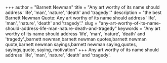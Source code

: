 +++
author = "Barnett Newman"
title = "Any art worthy of its name should address 'life', 'man', 'nature', 'death' and 'tragedy'."
description = "the best Barnett Newman Quote: Any art worthy of its name should address 'life', 'man', 'nature', 'death' and 'tragedy'."
slug = "any-art-worthy-of-its-name-should-address-life-man-nature-death-and-tragedy"
keywords = "Any art worthy of its name should address 'life', 'man', 'nature', 'death' and 'tragedy'.,barnett newman,barnett newman quotes,barnett newman quote,barnett newman sayings,barnett newman saying,quotes, sayings,quote, saying, motivation"
+++
Any art worthy of its name should address 'life', 'man', 'nature', 'death' and 'tragedy'.
